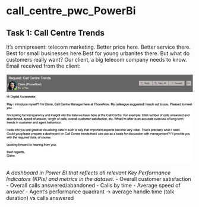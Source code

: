 # call_centre_pwc_PowerBi

## Task 1: Call Centre Trends

It’s omnipresent: telecom marketing. Better price here. Better service there. Best for small businesses here.Best for young urbanites there. 
But what do customers really want? Our client, a big telecom company needs to know.
Email received from the client:

![email screenshot](/problem_statements/1_problem_statements.PNG)

*A dashboard in Power BI that reflects all relevant Key Performance Indicators (KPIs) and metrics in the dataset.*
	- Overall customer satisfaction
   	- Overall calls answered/abandoned
    	- Calls by time
  	- Average speed of answer 
	- Agent’s performance quadrant -> average handle time (talk duration) vs calls answered
